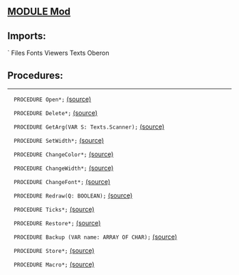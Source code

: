 
## [MODULE Mod](https://github.com/io-core/Mod/blob/main/Mod.Mod)

  ## Imports:
` Files Fonts Viewers Texts Oberon
## Procedures:
---

`  PROCEDURE Open*;` [(source)](https://github.com/io-core/Mod/blob/main/Mod.Mod#L15)


`  PROCEDURE Delete*;` [(source)](https://github.com/io-core/Mod/blob/main/Mod.Mod#L36)


`  PROCEDURE GetArg(VAR S: Texts.Scanner);` [(source)](https://github.com/io-core/Mod/blob/main/Mod.Mod#L45)


`  PROCEDURE SetWidth*;` [(source)](https://github.com/io-core/Mod/blob/main/Mod.Mod#L54)


`  PROCEDURE ChangeColor*;` [(source)](https://github.com/io-core/Mod/blob/main/Mod.Mod#L60)


`  PROCEDURE ChangeWidth*;` [(source)](https://github.com/io-core/Mod/blob/main/Mod.Mod#L68)


`  PROCEDURE ChangeFont*;` [(source)](https://github.com/io-core/Mod/blob/main/Mod.Mod#L76)


`  PROCEDURE Redraw(Q: BOOLEAN);` [(source)](https://github.com/io-core/Mod/blob/main/Mod.Mod#L85)


`  PROCEDURE Ticks*;` [(source)](https://github.com/io-core/Mod/blob/main/Mod.Mod#L96)


`  PROCEDURE Restore*;` [(source)](https://github.com/io-core/Mod/blob/main/Mod.Mod#L100)


`  PROCEDURE Backup (VAR name: ARRAY OF CHAR);` [(source)](https://github.com/io-core/Mod/blob/main/Mod.Mod#L104)


`  PROCEDURE Store*;` [(source)](https://github.com/io-core/Mod/blob/main/Mod.Mod#L115)


`  PROCEDURE Macro*;` [(source)](https://github.com/io-core/Mod/blob/main/Mod.Mod#L142)

